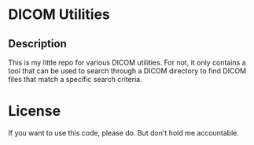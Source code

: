 # DICOM Utilities

## Description
This is my little repo for various DICOM utilities. For not, it only contains a tool
that can be used to search through a DICOM directory to find DICOM files that match
a specific search criteria.

# License
If you want to use this code, please do. But don't hold me accountable.
